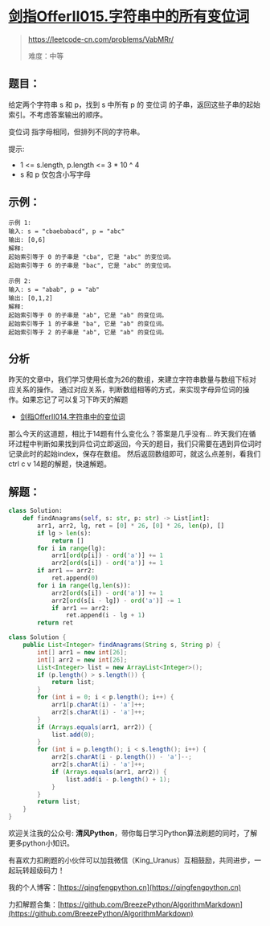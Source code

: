 # [剑指OfferII015.字符串中的所有变位词](https://leetcode-cn.com/problems/VabMRr/)
> https://leetcode-cn.com/problems/VabMRr/
> 
> 难度：中等

## 题目：
给定两个字符串 s 和 p，找到 s 中所有 p 的 变位词 的子串，返回这些子串的起始索引。不考虑答案输出的顺序。

变位词 指字母相同，但排列不同的字符串。

提示:
- 1 <= s.length, p.length <= 3 * 10 ^ 4
- s 和 p 仅包含小写字母

## 示例：

```
示例 1:
输入: s = "cbaebabacd", p = "abc"
输出: [0,6]
解释:
起始索引等于 0 的子串是 "cba", 它是 "abc" 的变位词。
起始索引等于 6 的子串是 "bac", 它是 "abc" 的变位词。

示例 2:
输入: s = "abab", p = "ab"
输出: [0,1,2]
解释:
起始索引等于 0 的子串是 "ab", 它是 "ab" 的变位词。
起始索引等于 1 的子串是 "ba", 它是 "ab" 的变位词。
起始索引等于 2 的子串是 "ab", 它是 "ab" 的变位词。
```

## 分析
昨天的文章中，我们学习使用长度为26的数组，来建立字符串数量与数组下标对应关系的操作。
通过对应关系，判断数组相等的方式，来实现字母异位词的操作。如果忘记了可以复习下昨天的解题
- [剑指OfferII014.字符串中的变位词](https://leetcode-cn.com/problems/MPnaiL/solution/shua-chuan-jian-zhi-offer-day08-zi-fu-ch-pasw/)

那么今天的这道题，相比于14题有什么变化么？答案是几乎没有...
昨天我们在循环过程中判断如果找到异位词立即返回，今天的题目，我们只需要在遇到异位词时记录此时的起始index，保存在数组。
然后返回数组即可，就这么点差别，看我们ctrl c v 14题的解题，快速解题。

## 解题：

```python []
class Solution:
    def findAnagrams(self, s: str, p: str) -> List[int]:
        arr1, arr2, lg, ret = [0] * 26, [0] * 26, len(p), []
        if lg > len(s):
            return []
        for i in range(lg):
            arr1[ord(p[i]) - ord('a')] += 1
            arr2[ord(s[i]) - ord('a')] += 1
        if arr1 == arr2:
            ret.append(0)
        for i in range(lg,len(s)):
            arr2[ord(s[i]) - ord('a')] += 1
            arr2[ord(s[i - lg]) - ord('a')] -= 1
            if arr1 == arr2:
                ret.append(i - lg + 1)
        return ret
```

```java []
class Solution {
    public List<Integer> findAnagrams(String s, String p) {
        int[] arr1 = new int[26];
        int[] arr2 = new int[26];
        List<Integer> list = new ArrayList<Integer>();
        if (p.length() > s.length()) {
            return list;
        }
        for (int i = 0; i < p.length(); i++) {
            arr1[p.charAt(i) - 'a']++;
            arr2[s.charAt(i) - 'a']++;
        }
        if (Arrays.equals(arr1, arr2)) {
            list.add(0);
        }
        for (int i = p.length(); i < s.length(); i++) {
            arr2[s.charAt(i - p.length()) - 'a']--;
            arr2[s.charAt(i) - 'a']++;
            if (Arrays.equals(arr1, arr2)) {
                list.add(i - p.length() + 1);
            }
        }
        return list;
    }
}
```

欢迎关注我的公众号: **清风Python**，带你每日学习Python算法刷题的同时，了解更多python小知识。

有喜欢力扣刷题的小伙伴可以加我微信（King_Uranus）互相鼓励，共同进步，一起玩转超级码力！

我的个人博客：[https://qingfengpython.cn](https://qingfengpython.cn)

力扣解题合集：[https://github.com/BreezePython/AlgorithmMarkdown](https://github.com/BreezePython/AlgorithmMarkdown)
